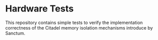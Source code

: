 # Hardware Tests

This repository contains simple tests to verify the implementation correctness of the Citadel memory isolation mechanisms introduce by Sanctum.
